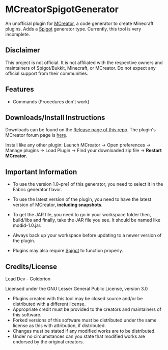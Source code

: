 # MCreatorSpigotGenerator
An unofficial plugin for [MCreator](https://mcreator.net/), a code generator to create Minecraft plugins. Adds a [Spigot](https://www.spigotmc.org/) generator type. Currently, this tool is very incomplete.

## Disclaimer
This project is not official. It is not affiliated with the respective owners and maintainers of Spigot/Bukkit, Minecraft, or MCreator. Do not expect any official support from their communities.

## Features
* Commands (Procedures don't work)

## Downloads/Install Instructions
Downloads can be found on the [Release page of this repo](https://github.com/Goldorion/MCreatorSpigotGenerator/releases).
The plugin's MCreator forum page is [here](https://mcreator.net/forum/64143/spigot-generator-plugin).

Install like any other plugin: Launch MCreator -> Open preferences -> Manage plugins -> Load Plugin -> Find your downloaded zip file -> **Restart MCreator**.

## Important Information

- To use the version 1.0-pre1 of this generator, you need to select it in the Fabric generator flavor.

- To use the latest version of the plugin, you need to have the latest version of MCreator, **including snapshots**.

- To get the JAR file, you need to go in your workspace folder then, build/libs and finally, take the JAR file you see. It should be named like modid-1.0.jar.

- Always back up your workspace before updating to a newer version of the plugin.

- Plugins may also require [Spigot](https://getbukkit.org/download/spigot) to function properly.

## Credits/License

Lead Dev - Goldorion

Licensed under the GNU Lesser General Public License, version 3.0  
* Plugins created with this tool may be closed source and/or be distributed with a different license.
* Appropriate credit must be provided to the creators and maintainers of this software.
* Forked versions of this software must be distributed under the same license as this with attribution, if distributed.
* Changes must be stated if any modified works are to be distributed.
* Under no circumstances can you state that modified works are endorsed by the original creators.
